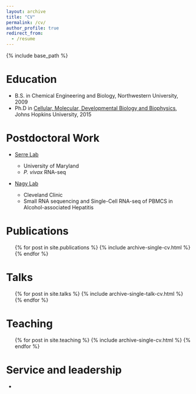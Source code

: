 ```yaml
---
layout: archive
title: "CV"
permalink: /cv/
author_profile: true
redirect_from:
  - /resume
---
```


{% include base_path %}

Education
======
* B.S. in Chemical Engineering and Biology, Northwestern University, 2009
* Ph.D in [Cellular, Molecular, Developmental Biology and Biophysics](https://cmdb.jhu.edu/), Johns Hopkins University, 2015

Postdoctoral Work
======
* [Serre Lab](https://www.igs.umaryland.edu/labs/serre)
  * University of Maryland
  * <i>P. vivax</i> RNA-seq

* [Nagy Lab](https://www.lerner.ccf.org/immuno/nagy/)
  * Cleveland Clinic
  * Small RNA sequencing and Single-Cell RNA-seq of PBMCS in Alcohol-associated Hepatitis
  
Publications
======
  <ul>{% for post in site.publications %}
    {% include archive-single-cv.html %}
  {% endfor %}</ul>
  
Talks
======
  <ul>{% for post in site.talks %}
    {% include archive-single-talk-cv.html %}
  {% endfor %}</ul>
  
Teaching
======
  <ul>{% for post in site.teaching %}
    {% include archive-single-cv.html %}
  {% endfor %}</ul>
  
Service and leadership
======
* 
